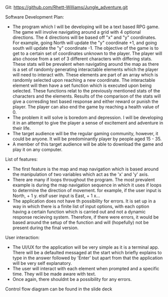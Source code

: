 Git: https://github.com/Rhett-Williams/Jungle_adventure.git

Software Development Plan:
- The program which I will be developing will be a text based RPG game. The game will involve navigating around a grid with 4 optional directions. The 4 directions will be based off "x" and "y" coordinates. For example, going North will update the "y" coordinate +1, and going south will update the "y" coordinate -1. The objective of the game is to get to a certain set of coordinates unknown to the player. The player will also choose from a set of 3 different characters with differing stats. These stats will be prevalent when navigating around the map as there is a set of randomly generating interactable elements which the player will need to interact with. These elements are part of an array which is randomly selected upon reaching a new coordinate. The interactable element will then have a set function which is executed upon being selected. These functions relat to the previously mentioned stats of the characters and the elements. Results of the comparison of the stats will give a corresding text based response and either reward or punish the player. The player can also end the game by reaching a health value of 0.
- The problem it will solve is boredom and depression. I will be developing it in an attempt to give the player a sense of excitement and adventure in their life.
- The target audience will be the regular gaming community, however, it could be anyone. It will be predominantly player by people aged 15 - 35.
- A member of this target audience will be able to download the game and play it on any computer.

List of features:
- The first feature is the map and map navigation which is based around the manipulation of two variables which act as the 'x' and 'y' axis.
- There are many if loops throughout the program. The most prevalent example is during the map navigation sequence in which it uses if loops to determine the direction of movement. for example, if the user input is North, + 1 y. elsif user input is East, + 1 x...
- The application does not have th possibility for errors. It is set up in a way in which there is a finite list of input options, with each option having a certain function which is carried out and not a dynamic response recieving system. Therefore, if there were errors, it would be based around the setup of the function and will (hopefully) not be present during the final version.

User interaction:
- The UI/UX for the application will be very simple as it is a terminal app. There will be a defaulted messaged at the start which briefly explains to type in the answer followed by 'Enter' but apart from that the application will be very self explanatory.
- The user will interact with each element when prompted and a specific time. They will be made aware with text.
- Once again, there shouldnt be a possibility for any errors.

Control flow diagram can be found in the slide deck